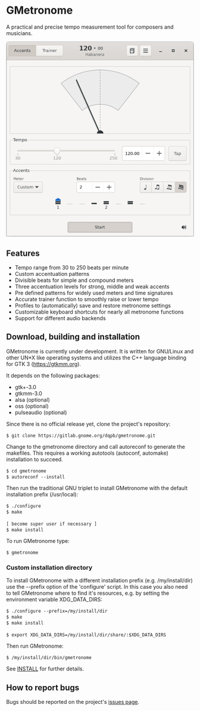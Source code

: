 GMetronome
==========
A practical and precise tempo measurement tool for composers and musicians.

![Screenshot](data/screenshots/screenshot.png)

Features
--------
* Tempo range from 30 to 250 beats per minute
* Custom accentuation patterns
* Divisible beats for simple and compound meters
* Three accentuation levels for strong, middle and weak accents
* Pre defined patterns for widely used meters and time signatures
* Accurate trainer function to smoothly raise or lower tempo
* Profiles to (automatically) save and restore metronome settings
* Customizable keyboard shortcuts for nearly all metronome functions
* Support for different audio backends

Download, building and installation
-----------------------------------
GMetronome is currently under development. It is written for GNU/Linux and
other UN*X like operating systems and utilizes the C++ language binding for
GTK 3 (https://gtkmm.org).

It depends on the following packages:

* gtk+-3.0
* gtkmm-3.0
* alsa (optional)
* oss (optional)
* pulseaudio (optional)

Since there is no official release yet, clone the project's repository:

```
$ git clone https://gitlab.gnome.org/dqpb/gmetronome.git
```

Change to the gmetronome directory and call autoreconf to generate the makefiles.
This requires a working autotools (autoconf, automake) installation to succeed.

```
$ cd gmetronome
$ autoreconf --install
```

Then run the traditional GNU triplet to install GMetronome with the default installation prefix (/usr/local):

```
$ ./configure
$ make

[ become super user if necessary ]
$ make install
```

To run GMetronome type:

```
$ gmetronome
```

### Custom installation directory

To install GMetronome with a different installation prefix (e.g. /my/install/dir) use the --prefix option of the 'configure' script. In this case you also need to tell GMetronome where to find it's resources, e.g. by setting the environment variable XDG_DATA_DIRS:

```
$ ./configure --prefix=/my/install/dir
$ make
$ make install

$ export XDG_DATA_DIRS=/my/install/dir/share/:$XDG_DATA_DIRS
```

Then run GMetronome:

```
$ /my/install/dir/bin/gmetronome
```

See [INSTALL](INSTALL) for further details.

How to report bugs
------------------
Bugs should be reported on the project's [issues page](https://gitlab.gnome.org/dqpb/gmetronome/issues/new).
